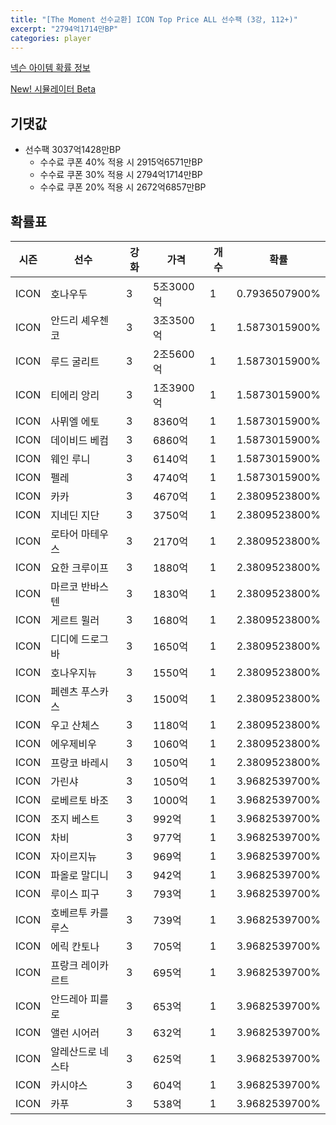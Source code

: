 ```yaml
---
title: "[The Moment 선수교환] ICON Top Price ALL 선수팩 (3강, 112+)"
excerpt: "2794억1714만BP"
categories: player
---
```

[넥슨 아이템 확률 정보](http://iteminfo.nexon.com/probability/fco?sn=6717)

[New! 시뮬레이터 Beta](/simulator/6717)
## 기댓값
- 선수팩 3037억1428만BP
  - 수수료 쿠폰 40% 적용 시 2915억6571만BP
  - 수수료 쿠폰 30% 적용 시 2794억1714만BP
  - 수수료 쿠폰 20% 적용 시 2672억6857만BP


## 확률표

|시즌|선수|강화|가격|개수|확률|
|---|---|---|---|---|---|
|ICON|호나우두|3|5조3000억|1|0.7936507900%|
|ICON|안드리 셰우첸코|3|3조3500억|1|1.5873015900%|
|ICON|루드 굴리트|3|2조5600억|1|1.5873015900%|
|ICON|티에리 앙리|3|1조3900억|1|1.5873015900%|
|ICON|사뮈엘 에토|3|8360억|1|1.5873015900%|
|ICON|데이비드 베컴|3|6860억|1|1.5873015900%|
|ICON|웨인 루니|3|6140억|1|1.5873015900%|
|ICON|펠레|3|4740억|1|1.5873015900%|
|ICON|카카|3|4670억|1|2.3809523800%|
|ICON|지네딘 지단|3|3750억|1|2.3809523800%|
|ICON|로타어 마테우스|3|2170억|1|2.3809523800%|
|ICON|요한 크루이프|3|1880억|1|2.3809523800%|
|ICON|마르코 반바스텐|3|1830억|1|2.3809523800%|
|ICON|게르트 뮐러|3|1680억|1|2.3809523800%|
|ICON|디디에 드로그바|3|1650억|1|2.3809523800%|
|ICON|호나우지뉴|3|1550억|1|2.3809523800%|
|ICON|페렌츠 푸스카스|3|1500억|1|2.3809523800%|
|ICON|우고 산체스|3|1180억|1|2.3809523800%|
|ICON|에우제비우|3|1060억|1|2.3809523800%|
|ICON|프랑코 바레시|3|1050억|1|2.3809523800%|
|ICON|가린샤|3|1050억|1|3.9682539700%|
|ICON|로베르토 바조|3|1000억|1|3.9682539700%|
|ICON|조지 베스트|3|992억|1|3.9682539700%|
|ICON|차비|3|977억|1|3.9682539700%|
|ICON|자이르지뉴|3|969억|1|3.9682539700%|
|ICON|파올로 말디니|3|942억|1|3.9682539700%|
|ICON|루이스 피구|3|793억|1|3.9682539700%|
|ICON|호베르투 카를루스|3|739억|1|3.9682539700%|
|ICON|에릭 칸토나|3|705억|1|3.9682539700%|
|ICON|프랑크 레이카르트|3|695억|1|3.9682539700%|
|ICON|안드레아 피를로|3|653억|1|3.9682539700%|
|ICON|앨런 시어러|3|632억|1|3.9682539700%|
|ICON|알레산드로 네스타|3|625억|1|3.9682539700%|
|ICON|카시야스|3|604억|1|3.9682539700%|
|ICON|카푸|3|538억|1|3.9682539700%|

